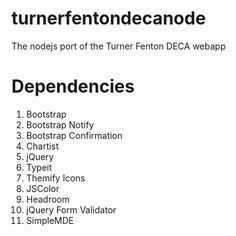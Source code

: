 # turnerfentondecanode
The nodejs port of the Turner Fenton DECA webapp


# Dependencies
1. Bootstrap
2. Bootstrap Notify
3. Bootstrap Confirmation
3. Chartist
4. jQuery
5. Typeit
6. Themify Icons
7. JSColor
8. Headroom
9. jQuery Form Validator
10. SimpleMDE
